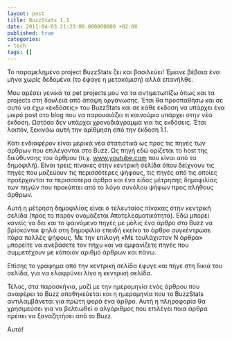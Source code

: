 ```yaml
---
layout: post
title: BuzzStats 1.1
date: 2011-04-03 21:23:00.000000000 +02:00
published: true
categories:
- tech
tags: []
---
```


Το παραμελημένο project BuzzStats ζει και βασιλεύει! Έμεινε βέβαια ένα μήνα χωρίς δεδομένα (το έφαγε η μετακόμιση) αλλά επανήλθε.

Μου αρέσει γενικά τα pet projects μου να τα αντιμετωπίζω όπως και τα projects στη δουλειά από άποψη οργάνωσης. Έτσι θα προσπαθήσω και σε αυτό να έχω «εκδόσεις» του BuzzStats και σε κάθε έκδοση να υπάρχει ένα μικρό post στο blog που να παρουσιάζει τι καινούριο υπάρχει στην νέα έκδοση. Ωστόσο δεν υπάρχει χρονοδιάγραμμα για τις εκδόσεις. Έτσι λοιπόν, ξεκινάω αυτή την αρίθμηση από την έκδοση 1.1.

Κάτι ενδιαφέρον είναι μερικά νέα στατιστικά ως προς τις πηγές των άρθρων που επιλέγονται στο Buzz. Ως πηγή εδώ ορίζεται το host της διεύθυνσης του άρθρου (π.χ. www.youtube.com που είναι από τα δημοφιλή). Είναι τρεις πίνακες στην κεντρική σελίδα όπου δείχνουν τις πηγές που μαζεύουν τις περισσότερες ψήφους, τις πηγές από τις οποίες προέρχονται τα περισσότερα άρθρα και ένα είδος μέτρησης δημοφιλίας των πηγών που προκύπτει από το λόγο συνόλου ψήφων προς πλήθους άρθρων.

Αυτή η μέτρηση δημοφιλίας είναι ο τελευταίος πίνακας στην κεντρική σελίδα (προς το παρόν ονομάζεται Αποτελεσματικότητα). Εδώ μπορεί κανείς να δει και το φαινόμενο πηγές με μόλις ένα άρθρο στο Buzz να βρίσκονται ψηλά στη δημοφιλία επειδή εκείνο το άρθρο συγκέντρωσε πάρα πολλές ψήφους. Με την επιλογή «Με τουλάχιστον Ν άρθρα» μπορείτε να ανεβάσετε τον πήχυ και να εμφανίζετε πηγές που συμμετέχουν με κάποιον αριθμό άρθρων και πάνω.

Επίσης το γράφημα από την κεντρική σελίδα έφυγε και πήγε στη δικιά του σελίδα, για να ελαφρύνει λίγο η κεντρική σελίδα.

Τέλος, στα παρασκήνια, μαζί με την ημερομηνία ενός άρθρου που αναφέρει το Βuzz αποθηκεύεται και η ημερομηνία που το BuzzStats αντιλαμβάνεται για πρώτη φορά ένα άρθρο. Αυτή η πληροφορία θα χρησιμεύσει για να βελτιωθεί ο αλγόριθμος που επιλέγει ποια άρθρα πρέπει να ξαναζητήσει από το Buzz.

Αυτά!
